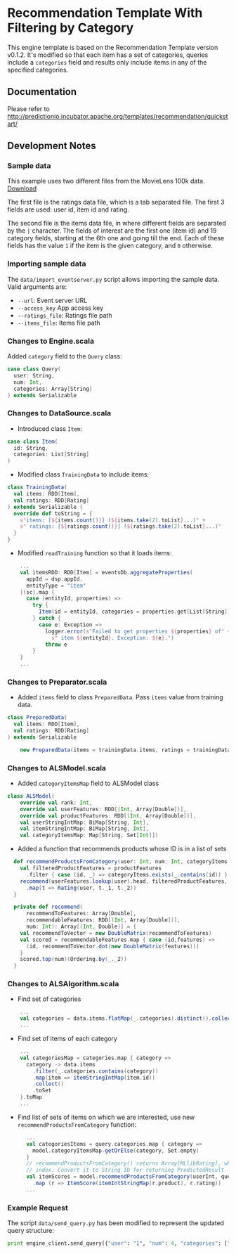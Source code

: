 # Recommendation Template With Filtering by Category

This engine template is based on the Recommendation Template version v0.1.2. It's modified so that each item has a set
of categories, queries include a `categories` field and results only include items in any of the specified categories.

## Documentation

Please refer to http://predictionio.incubator.apache.org/templates/recommendation/quickstart/

## Development Notes

### Sample data

This example uses two different files from the MovieLens 100k data. [Download](http://files.grouplens.org/datasets/movielens/ml-100k.zip)

The first file is the ratings data file, which is a tab separated file. The first 3 fields are used: user id, item id
and rating.

The second file is the items data file, in where different fields are separated by the `|` character. The fields of
interest are the first one (item id) and 19 category fields, starting at the 6th one and going till the end. Each
of these fields has the value `1` if the item is the given category, and `0` otherwise.

### Importing sample data

The `data/import_eventserver.py` script allows importing the sample data. Valid arguments are:

* `--url`: Event server URL
* `--access_key` App access key
* `--ratings_file`: Ratings file path
* `--items_file`: Items file path

### Changes to Engine.scala

Added `category` field to the `Query` class:

```scala
case class Query(
  user: String,
  num: Int,
  categories: Array[String]
) extends Serializable
```

### Changes to DataSource.scala

* Introduced class `Item`:

```scala
case class Item(
  id: String,
  categories: List[String]
)
```

* Modified class `TrainingData` to include items:

```scala
class TrainingData(
  val items: RDD[Item],
  val ratings: RDD[Rating]
) extends Serializable {
  override def toString = {
    s"items: [${items.count()}] (${items.take(2).toList}...)" +
    s" ratings: [${ratings.count()}] (${ratings.take(2).toList}...)"
  }
}
```

* Modified `readTraining` function so that it loads items:

```scala
    ...
    val itemsRDD: RDD[Item] = eventsDb.aggregateProperties(
      appId = dsp.appId,
      entityType = "item"
    )(sc).map {
      case (entityId, properties) =>
        try {
          Item(id = entityId, categories = properties.get[List[String]]("categories"))
        } catch {
          case e: Exception =>
            logger.error(s"Failed to get properties ${properties} of" +
              s" item ${entityId}. Exception: ${e}.")
            throw e
        }
    }
    ...
```

### Changes to Preparator.scala

* Added `items` field to class `PreparedData`. Pass `items` value from training data.

```scala
class PreparedData(
  val items: RDD[Item],
  val ratings: RDD[Rating]
) extends Serializable
```

```scala
    new PreparedData(items = trainingData.items, ratings = trainingData.ratings)
```

### Changes to ALSModel.scala

* Added `categoryItemsMap` field to ALSModel class

```scala
class ALSModel(
    override val rank: Int,
    override val userFeatures: RDD[(Int, Array[Double])],
    override val productFeatures: RDD[(Int, Array[Double])],
    val userStringIntMap: BiMap[String, Int],
    val itemStringIntMap: BiMap[String, Int],
    val categoryItemsMap: Map[String, Set[Int]])
```

* Added a function that recommends products whose ID is in a list of sets

```scala
  def recommendProductsFromCategory(user: Int, num: Int, categoryItems: Array[Set[Int]]) = {
    val filteredProductFeatures = productFeatures
      .filter { case (id, _) => categoryItems.exists(_.contains(id)) }
    recommend(userFeatures.lookup(user).head, filteredProductFeatures, num)
      .map(t => Rating(user, t._1, t._2))
  }

  private def recommend(
      recommendToFeatures: Array[Double],
      recommendableFeatures: RDD[(Int, Array[Double])],
      num: Int): Array[(Int, Double)] = {
    val recommendToVector = new DoubleMatrix(recommendToFeatures)
    val scored = recommendableFeatures.map { case (id,features) =>
      (id, recommendToVector.dot(new DoubleMatrix(features)))
    }
    scored.top(num)(Ordering.by(_._2))
  }
```

### Changes to ALSAlgorithm.scala

* Find set of categories

```scala
    ...
    val categories = data.items.flatMap(_.categories).distinct().collect().toSet
    ...
```

* Find set of items of each category

```scala
    ...
    val categoriesMap = categories.map { category =>
      category -> data.items
        .filter(_.categories.contains(category))
        .map(item => itemStringIntMap(item.id))
        .collect()
        .toSet
    }.toMap
    ...
```

* Find list of sets of items on which we are interested, use new `recommendProductsFromCategory` function:

```scala
      ...
      val categoriesItems = query.categories.map { category =>
        model.categoryItemsMap.getOrElse(category, Set.empty)
      }
      // recommendProductsFromCategory() returns Array[MLlibRating], which uses item Int
      // index. Convert it to String ID for returning PredictedResult
      val itemScores = model.recommendProductsFromCategory(userInt, query.num, categoriesItems)
        .map (r => ItemScore(itemIntStringMap(r.product), r.rating))
      ...
```

### Example Request

The script `data/send_query.py` has been modified to represent the updated query structure:

```python
print engine_client.send_query({"user": "1", "num": 4, "categories": ["action", "western"]})
```
